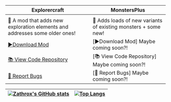 | Explorercraft | MonstersPlus |
|-----------|-----------|
|  |  |
| 📖 A mod that adds new exploration elements and addresses some older ones! | 📖 Adds loads of new variants of existing monsters + some new!  |
| [▶️Download Mod](https://www.curseforge.com/minecraft/mc-mods/explorercraft-worldexpansion) | [▶️Download Mod] Maybe coming soon?! |
| [📚 View Code Repository](https://github.com/Zathrox/Explorercraft) | [📚 View Code Repository] Maybe coming soon?! |
| [🐞 Report Bugs](https://github.com/Zathrox/Explorercraft/issues) | [🐞 Report Bugs] Maybe coming soon?! |


| [![Zathrox's GitHub stats](https://github-readme-stats.vercel.app/api?username=Zathrox&theme=tokyonight&hide=stars)](https://github.com/anuraghazra/github-readme-stats) | [![Top Langs](https://github-readme-stats.vercel.app/api/top-langs/?username=Zathrox&theme=tokyonight&layout=compact)](https://github.com/anuraghazra/github-readme-stats) |
|:-----------:|:-----------:|
